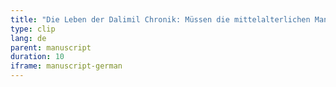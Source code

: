 ```yaml
---
title: "Die Leben der Dalimil Chronik: Müssen die mittelalterlichen Manuskripte fotogen sein?"
type: clip
lang: de
parent: manuscript
duration: 10
iframe: manuscript-german
---
```


<!-- more -->
